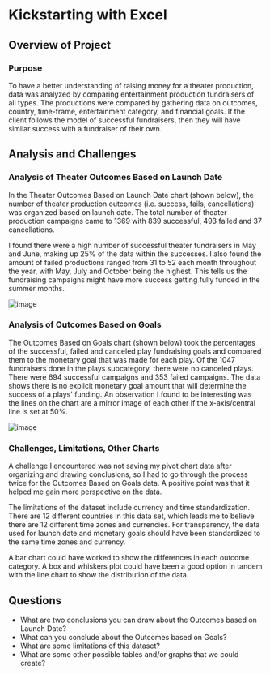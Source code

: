 # Kickstarting with Excel

## Overview of Project

### Purpose
To have a better understanding of raising money for a theater production, data was analyzed by comparing entertainment production fundraisers of all types. The productions were compared by gathering data on outcomes, country, time-frame, entertainment category, and financial goals. If the client follows the model of successful fundraisers, then they will have similar success with a fundraiser of their own.

## Analysis and Challenges


### Analysis of Theater Outcomes Based on Launch Date

In the Theater Outcomes Based on Launch Date chart (shown below), the number of theater production outcomes (i.e. success, fails, cancellations) was organized based on launch date. The total number of theater production campaigns came to 1369 with 839 successful, 493 failed and 37 cancellations.

I found there were a high number of successful theater fundraisers in May and June, making up 25% of the data within the successes. I also found the amount of failed productions ranged from 31 to 52 each month throughout the year, with May, July and October being the highest. This tells us the fundraising campaigns might have more success getting fully funded in the summer months.

![image](https://user-images.githubusercontent.com/98570777/161457290-44f07949-8619-49b7-bfb3-7a837232fcc9.png)


### Analysis of Outcomes Based on Goals

The Outcomes Based on Goals chart (shown below) took the percentages of the successful, failed and canceled play fundraising goals and compared them to the monetary goal that was made for each play. Of the 1047 fundraisers done in the plays subcategory, there were no canceled plays. There were 694 successful campaigns and 353 failed campaigns. The data shows there is no explicit monetary goal amount that will determine the success of a plays' funding. An observation I found to be interesting was the lines on the chart are a mirror image of each other if the x-axis/central line is set at 50%. 

![image](https://user-images.githubusercontent.com/98570777/161457275-b8d042fe-8e1f-4000-976b-3818002d415e.png)


### Challenges, Limitations, Other Charts
A challenge I encountered was not saving my pivot chart data after organizing and drawing conclusions, so I had to go through the process twice for the Outcomes Based on Goals data. A positive point was that it helped me gain more perspective on the data.

The limitations of the dataset include currency and time standardization. There are 12 different countries in this data set, which leads me to believe there are 12 different time zones and currencies. For transparency, the data used for launch date and monetary goals should have been standardized to the same time zones and currency.  

A bar chart could have worked to show the differences in each outcome category. A box and whiskers plot could have been a good option in tandem with the line chart to show the distribution of the data.
## Questions

- What are two conclusions you can draw about the Outcomes based on Launch Date?
- What can you conclude about the Outcomes based on Goals?
- What are some limitations of this dataset?
- What are some other possible tables and/or graphs that we could create?
